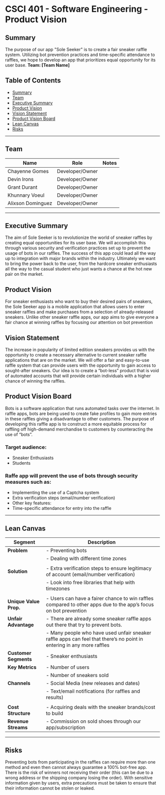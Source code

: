 # CSCI 401 - Software Engineering - Product Vision

## Summary
The purpose of our app "Sole Seeker" is to create a fair sneaker raffle system. Utilizing bot prevention practices and time-specific attendance to raffles, we hope to develop an app that prioritizes equal opportunity for its user base.
**Team: [Team Name]**

## Table of Contents

- [Summary](#Summary)
- [Team](#team)
- [Executive Summary](#executive-summary)
- [Product Vision](#product-vision)
- [Vision Statement](#vision-statement)
- [Product Vision Board](#product-vision-board)
- [Lean Canvas](#lean-canvas)
- [Risks](#risks)

---

## Team

| Name               | Role                  | Notes |
|--------------------|-----------------------|-------|
| Chayenne Gomes     | Developer/Owner       |       |
| Devin Irons        | Developer/Owner       |       |
| Grant Durant       | Developer/Owner       |       |
| Khunnary Voeul     | Developer/Owner       |       |
| Alixson Dominguez  | Developer/Owner       |       |
---

## Executive Summary

The aim of Sole Seeker is to revolutionize the world of sneaker raffles by creating equal opportunities for its user base. We will accomplish this through various security and verification practices set up to prevent the usage of bots in our raffles. The success of this app could lead all the way up to integration with major brands within the industry. Ultimately we want to bring the power back to the user, from the hardcore sneaker enthusiasts all the way to the casual student who just wants a chance at the hot new pair on the market. 

## Product Vision

For sneaker enthusiasts who want to buy their desired pairs of sneakers, the Sole Seeker app is a mobile application that allows users to enter sneaker raffles and make purchases from a selection of already-released sneakers. Unlike other sneaker raffle apps, our app aims to give everyone a fair chance at winning raffles by focusing our attention on bot prevention

## Vision Statement

The increase in popularity of limited edition sneakers provides us with the opportunity to create a necessary alternative to current sneaker raffle applications that are on the market. We will offer a fair and easy-to-use raffle system that can provide users with the opportunity to gain access to sought-after sneakers. Our idea is to create a “bot-less” product that is void of automated accounts that will provide certain individuals with a higher chance of winning the raffles.

## Product Vision Board

Bots is a software application that runs automated tasks over the internet. In raffle apps, bots are being used to create fake profiles to gain more entries in these raffles giving a disadvantage to other customers. The purpose of developing this raffle app is to construct a more equitable process for raffling off high-demand merchandise to customers by counteracting the use of “bots”.

### Target audience:
- Sneaker Enthusiasts
- Students

### Raffe app will prevent the use of bots through security measures such as:
- Implementing the use of a Captcha system
- Extra verification steps (email/number verification)
- Other key features:
- Time-specific attendance for entry into the raffle


---
## Lean Canvas

| **Segment**              | **Description**                                      |
|--------------------------|------------------------------------------------------|
| **Problem**              | - Preventing bots                                    |
|                          | - Dealing with different time zones                  |
|                          |                                                      |
| **Solution**             | - Extra verification steps to ensure legitimacy of account (email/number verification)|
|                          | - Look into free libraries that help with timezones  |
|                          |                                                      |
| **Unique Value Prop.**   | - Users can have a fairer chance to win raffles compared to other apps due to the app’s focus on bot prevention|
| **Unfair Advantage**     | - There are already some sneaker raffle apps out there that try to prevent bots.|
|                          | - Many people who have used unfair sneaker raffle apps can feel that there’s no point in entering in any more raffles|
| **Customer Segments**    | - Sneaker enthusiasts                                |
| **Key Metrics**          | - Number of users                                    |
|                          | - Number of sneakers sold                            |
| **Channels**             | - Social Media (new releases and dates)              |
|                          | - Text/email notifications (for raffles and results) |
|                          |                                                      |
| **Cost Structure**       | - Acquiring deals with the sneaker brands/cost to build|
| **Revenue Streams**      | - Commission on sold shoes through our app/subscription|

---

## Risks
Preventing bots from participating in the raffles can require more than one method and even then cannot always guarantee a 100% bot-free app. There is the risk of winners not receiving their order (this can be due to a wrong address or the shipping company losing the order). With sensitive information given by users, extra precautions must be taken to ensure that their information cannot be stolen or leaked.
